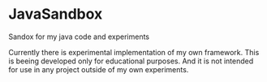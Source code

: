 # JavaSandbox
Sandox for my java code and experiments

Currently there is experimental implementation of my own framework.
This is beeing developed only for educational purposes. And it is
not intended for use in any project outside of my own experiments.
